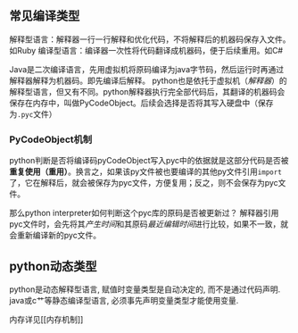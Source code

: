 ## 常见编译类型

解释型语言：解释器一行一行解释和优化代码，不将解释后的机器码保存入文件。如Ruby
编译型语言：编译器一次性将代码翻译成机器码，便于后续重用。如C#

Java是二次编译语言，先用虚拟机将原码编译为java字节码，然后运行时再通过解释器解释为机器码。即先编译后解释。
python也是依托于虚拟机（*解释器*）的解释型语言，但又有不同。python解释器执行完全部代码后，其翻译的机器码会保存在内存中，叫做PyCodeObject。后续会选择是否将其写入硬盘中（保存为`.pyc`文件）

### PyCodeObject机制
python判断是否将编译码pyCodeObject写入pyc中的依据就是这部分代码是否被**重复使用（重用）**。换言之，如果该py文件被也要编译的其他py文件引用`import`了，它在解释后，就会被保存为pyc文件，方便复用；反之，则不会保存为pyc文件。

那么python interpreter如何判断这个pyc库的原码是否被更新过？ 解释器引用pyc文件时，会先将其*产生时间*和其原码*最近编辑时间*进行比较，如果不一致，就会重新编译新的pyc文件。

## python动态类型
python是动态解释型语言, 赋值时变量类型是自动决定的, 而不是通过代码声明.
java或c艹等静态编译型语言, 必须事先声明变量类型才能使用变量.

内存详见[[内存机制]]